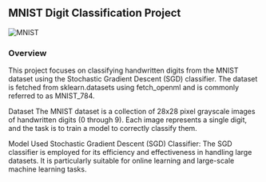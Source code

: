 ## MNIST Digit Classification Project
![MNIST](https://miro.medium.com/v2/resize:fit:1400/1*XdCMCaHPt-pqtEibUfAnNw.png)

### Overview

This project focuses on classifying handwritten digits from the MNIST dataset using the Stochastic Gradient Descent (SGD) classifier. The dataset is fetched from sklearn.datasets using fetch_openml and is commonly referred to as MNIST_784.

Dataset
The MNIST dataset is a collection of 28x28 pixel grayscale images of handwritten digits (0 through 9). Each image represents a single digit, and the task is to train a model to correctly classify them.

Model Used
Stochastic Gradient Descent (SGD) Classifier:
The SGD classifier is employed for its efficiency and effectiveness in handling large datasets. It is particularly suitable for online learning and large-scale machine learning tasks.
